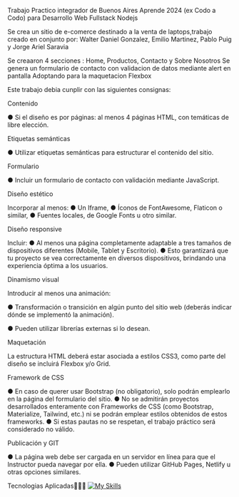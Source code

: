 Trabajo Practico integrador de Buenos Aires Aprende 2024 (ex Codo a Codo) para Desarrollo Web Fullstack Nodejs

Se crea un sitio de e-comerce destinado a la venta de laptops,trabajo creado en conjunto por:
Walter Daniel Gonzalez, Emilio Martinez, Pablo Puig y Jorge Ariel Saravia 

Se creaaron 4 secciones : Home, Productos, Contacto y Sobre Nosotros 
Se genera un formulario de contacto con validacion de datos mediante alert en pantalla
Adoptando para la maquetacion Flexbox

Este trabajo debia cunplir con las siguientes consignas:

Contenido

● Si el diseño es por páginas: al menos
4 páginas HTML, con temáticas de
libre elección.

 Etiquetas semánticas

● Utilizar etiquetas semánticas para
estructurar el contenido del sitio.

 Formulario

● Incluir un formulario de contacto
con validación mediante JavaScript.

 Diseño estético

Incorporar al menos:
● Un Iframe,
● Íconos de FontAwesome, Flaticon o
similar,
● Fuentes locales, de Google Fonts u
otro similar.

 Diseño responsive

Incluir:
● Al menos una página
completamente adaptable a tres
tamaños de dispositivos diferentes
(Mobile, Tablet y Escritorio).
● Esto garantizará que tu proyecto se
vea correctamente en diversos
dispositivos, brindando una
experiencia óptima a los usuarios.

 Dinamismo visual

Introducir al menos una animación:

● Transformación o transición en
algún punto del sitio web (deberás
indicar dónde se implementó la
animación).

● Pueden utilizar librerías externas si
lo desean.

 Maquetación

La estructura HTML deberá estar
asociada a estilos CSS3, como parte
del diseño se incluirá Flexbox y/o
Grid.

 Framework de CSS

● En caso de querer usar Bootstrap (no
obligatorio), solo podrán emplearlo en
la página del formulario del sitio.
● No se admitirán proyectos
desarrollados enteramente con
Frameworks de CSS (como
Bootstrap, Materialize, Tailwind, etc.)
ni se podrán emplear estilos
obtenidos de estos frameworks.
● Si estas pautas no se respetan, el
trabajo práctico será considerado no
válido.

Publicación y GIT

● La página web debe ser cargada en
un servidor en línea para que el
Instructor pueda navegar por ella.
● Pueden utilizar GitHub Pages, Netlify
u otras opciones similares.

Tecnologias Aplicadas👨🏻‍💻
[![My Skills](https://skillicons.dev/icons?i=vscode,html,css,bootstrap,js,git,github)](https://skillicons.dev)
